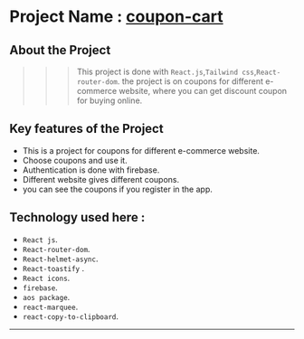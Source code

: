 # Project Name : [coupon-cart](https://coupon-cart.netlify.app/)

## **About the Project**
>>> This project is done with `React.js`,`Tailwind css`,`React-router-dom`. the project is on coupons for different e-commerce website, where you can get discount coupon for buying online.


## **Key features of  the Project**
* This is a project for coupons for different e-commerce website.
* Choose coupons and use it.
* Authentication is done with firebase.
* Different website gives different coupons.
* you can see the coupons if you register in the app.



## **Technology used here :**
+ `React js`.
+ `React-router-dom`.
+ `React-helmet-async`.
+ `React-toastify` .
+ `React icons`.
+ `firebase`.
+ `aos package`.
+ `react-marquee`.
+ `react-copy-to-clipboard`.

---